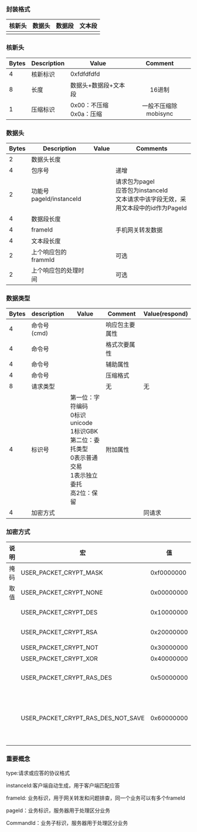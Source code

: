 ### 封装格式

| 核新头 | 数据头 | 数据段 | 文本段 |
| ------ | ------ | ------ | ------ |
|        |        |        |        |

### 核新头

| Bytes | Description | Value                        |       Comment        |
| ----- | ----------- | ---------------------------- | :------------------: |
| 4     | 核新标识    | 0xfdfdfdfd                   |                      |
| 8     | 长度        | 数据头+数据段+文本段         |        16进制        |
| 1     | 压缩标识    | 0x00：不压缩<br />0x0a：压缩 | 一般不压缩除mobisync |

### 数据头

| Bytes | Description             | Value | Comments                                                     |
| ----- | ----------------------- | ----- | ------------------------------------------------------------ |
| 2     | 数据头长度              |       |                                                              |
| 4     | 包序号                  |       | 递增                                                         |
| 2     | 功能号pageId/instanceId |       | 请求包为pageI  <br /> 应答包为instanceId        <br /> 文本请求中该字段无效，采用文本段中的id作为PageId |
| 4     | 数据段长度              |       |                                                              |
| 4     | frameId                 |       | 手机网关转发数据                                             |
| 4     | 文本段长度              |       |                                                              |
| 2     | 上个响应包的frammId     |       | 可选                                                         |
| 2     | 上个响应包的处理时间    |       | 可选                                                         |

### 数据类型

| Bytes | description | Value                                                        | Comment        | Value(respond) |
| ----- | ----------- | ------------------------------------------------------------ | -------------- | -------------- |
| 4     | 命令号(cmd) |                                                              | 响应包主要属性 |                |
| 4     | 命令号      |                                                              | 格式次要属性   |                |
| 4     | 命令号      |                                                              | 辅助属性       |                |
| 4     | 命令号      |                                                              | 压缩格式       |                |
| 8     | 请求类型    |                                                              | 无             | 无             |
| 4     | 标识号      | 第一位：字符编码<br />0标识unicode<br />1标识GBK<br />第二位：委托类型<br />0表示普通交易<br />1表示独立委托<br />高2位：保留 | 附加属性       |                |
| 4     | 加密方式    |                                                              |                | 同请求         |

### 加密方式

| 说明 | 宏                                 | 值         | 描述                             |
| ---- | ---------------------------------- | ---------- | -------------------------------- |
| 掩码 | USER_PACKET_CRYPT_MASK             | 0xf0000000 |                                  |
| 取值 | USER_PACKET_CRYPT_NONE             | 0x00000000 | 未加密                           |
|      | USER_PACKET_CRYPT_DES              | 0x10000000 | DES加密                          |
|      | USER_PACKET_CRYPT_RSA              | 0x20000000 | RSA加密                          |
|      | USER_PACKET_CRYPT_NOT              | 0x30000000 | 取反                             |
|      | USER_PACKET_CRYPT_XOR              | 0x40000000 | 异或                             |
|      | USER_PACKET_CRYPT_RAS_DES          | 0x50000000 | RSADES混合加密                   |
|      | USER_PACKET_CRYPT_RAS_DES_NOT_SAVE | 0x60000000 | RSADES混合加密。主站不保存该密钥 |

### 重要概念

type:请求或应答的协议格式

instanceId:客户端自动生成，用于客户端匹配应答

frameId: 业务标识，用于网关转发和问题排查，同一个业务可以有多个frameId

pageId：业务标识，服务器用于处理区分业务

CommandId：业务子标识，服务器用于处理区分业务

